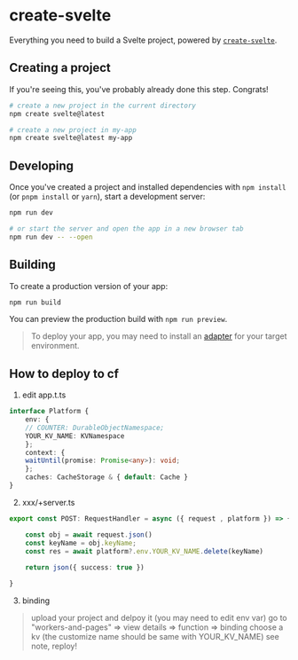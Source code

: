 # create-svelte

Everything you need to build a Svelte project, powered by [`create-svelte`](https://github.com/sveltejs/kit/tree/master/packages/create-svelte).

## Creating a project

If you're seeing this, you've probably already done this step. Congrats!

```bash
# create a new project in the current directory
npm create svelte@latest

# create a new project in my-app
npm create svelte@latest my-app
```

## Developing

Once you've created a project and installed dependencies with `npm install` (or `pnpm install` or `yarn`), start a development server:

```bash
npm run dev

# or start the server and open the app in a new browser tab
npm run dev -- --open
```

## Building

To create a production version of your app:

```bash
npm run build
```

You can preview the production build with `npm run preview`.

> To deploy your app, you may need to install an [adapter](https://kit.svelte.dev/docs/adapters) for your target environment.

## How to deploy to cf
1. edit app.t.ts 
``` typescript
interface Platform {
    env: {
    // COUNTER: DurableObjectNamespace;
    YOUR_KV_NAME: KVNamespace
    };
    context: {
    waitUntil(promise: Promise<any>): void;
    };
    caches: CacheStorage & { default: Cache }
}
```

2. xxx/+server.ts
``` ts
export const POST: RequestHandler = async ({ request , platform }) => {

    const obj = await request.json()
    const keyName = obj.keyName;
    const res = await platform?.env.YOUR_KV_NAME.delete(keyName) 
    
    return json({ success: true })

}

```
3. binding
> upload your project and delpoy it (you may need to edit env var)
> go to "workers-and-pages" => view details => function => binding 
> choose a kv (the customize name should be same with YOUR_KV_NAME)
> see note, reploy!